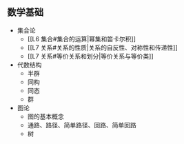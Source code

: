 ## 数学基础
- 集合论
	- [[L6 集合#集合的运算|幂集和笛卡尔积]]
	- [[L7 关系#关系的性质|关系的自反性、对称性和传递性]]
	- [[L7 关系#等价关系和划分|等价关系与等价类]]
- 代数结构
	- 半群
	- 同构
	- 同态
	- 群
- 图论
	- 图的基本概念
	- 通路、路径、简单路径、回路、简单回路
	- 树